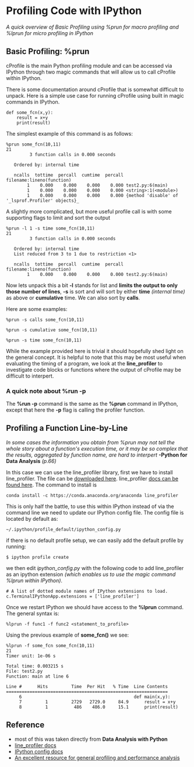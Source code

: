 # Profiling Code with IPython
_A quick overview of Basic Profiling using %prun for macro profiling and %lprun for micro profiling in IPython_

## Basic Profiling: %prun
cProfile is the main Python profiling module and can be accessed via IPython through two magic commands that will allow us to call cProfile within IPython.

There is some documentation around cProfile that is somewhat difficult to unpack. Here is a simple use case for running cProfile using built in magic commands in IPython.

    def some_fcn(x,y):
        result = x+y
        print(result)
The simplest example of this command is as follows:

    %prun some_fcn(10,11)
    21
             3 function calls in 0.000 seconds

       Ordered by: internal time

       ncalls  tottime  percall  cumtime  percall filename:lineno(function)
            1    0.000    0.000    0.000    0.000 test2.py:6(main)
            1    0.000    0.000    0.000    0.000 <string>:1(<module>)
            1    0.000    0.000    0.000    0.000 {method 'disable' of '_lsprof.Profiler' objects}_

A slightly more complicated, but more useful profile call is with some supporting flags to limit and sort the output

    %prun -l 1 -s time some_fcn(10,11)
    21
             3 function calls in 0.000 seconds

       Ordered by: internal time
       List reduced from 3 to 1 due to restriction <1>

       ncalls  tottime  percall  cumtime  percall filename:lineno(function)
            1    0.000    0.000    0.000    0.000 test2.py:6(main)

Now lets unpack this a bit **-l** stands for list and **limits the output to only those number of lines**, **-s** is sort and will sort by either **time** *(internal time)* as above or **cumulative** time. We can also sort by **calls**.

Here are some examples:

    %prun -s calls some_fcn(10,11)

    %prun -s cumulative some_fcn(10,11)

    %prun -s time some_fcn(10,11)

While the example provided here is trivial it should hopefully shed light on the general concept. It is helpful to note that this may be most useful when evaluating the timing of a program, we look at the **line_profiler** to investigate code blocks or functions where the output of cProfile may be difficult to interpert.

### A quick note about %run -p
The **%run -p** command is the same as the **%prun** command in IPython, except that here the **-p** flag is calling the profiler function.

## Profiling a Function Line-by-Line
_In some cases the information you obtain from %prun may not tell the whole story about a function's execution time, or it may be so complex that the results, aggregated by function name, are hard to interpert_ **-Python for Data Analysis** _(p.66)_

In this case we can use the line_profiler library, first we have to install line_profiler. The file can be [downloaded here](https://anaconda.org/anaconda/line_profiler). line_profiler [docs can be found here](https://github.com/rkern/line_profiler). The command to install is

    conda install -c https://conda.anaconda.org/anaconda line_profiler



This is only half the battle, to use this within IPython instead of via the command line we need to update our IPython config file. The config file is located by default as:

    ~/.ipython/profile_default/ipython_config.py

if there is no default profile setup, we can easily add the default profile by running:

    $ ipython profile create

we then edit _ipython_config.py_ with the following code to add line_profiler as an ipython extension _(which enables us to use the magic command %lprun within IPython)_.

    # A list of dotted module names of IPython extensions to load.
    c.TerminalIPythonApp.extensions = ['line_profiler']

Once we restart IPython we should have access to the **%lprun** command. The general syntax is:

    %lprun -f func1 -f func2 <statement_to_profile>
Using the previous example of **some_fcn()** we see:

    %lprun -f some_fcn some_fcn(10,11)
    21
    Timer unit: 1e-06 s

    Total time: 0.003215 s
    File: test2.py
    Function: main at line 6

    Line #      Hits         Time  Per Hit   % Time  Line Contents
    ==============================================================
         6                                           def main(x,y):
         7         1         2729   2729.0     84.9      result = x+y
         8         1          486    486.0     15.1      print(result)

## Reference
- most of this was taken directly from **Data Analysis with Python**
- [line_profiler docs](https://github.com/rkern/line_profiler)
- [IPython config docs](http://ipython.readthedocs.org/en/stable/config/intro.html#profiles)
- [An excellent resource for general profiling and performance analysis](https://www.huyng.com/posts/python-performance-analysis)
